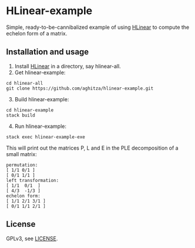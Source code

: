 # HLinear-example

Simple, ready-to-be-cannibalized example of using [HLinear](https://github.com/martinra/hlinear) to compute the echelon form of a matrix.

## Installation and usage

1. Install [HLinear](https://github.com/martinra/hlinear) in a directory, say hlinear-all.
2. Get hlinear-example:
```
cd hlinear-all
git clone https://github.com/aghitza/hlinear-example.git
```
3. Build hlinear-example:
```
cd hlinear-example
stack build
```
4. Run hlinear-example:
```
stack exec hlinear-example-exe
```
This will print out the matrices P, L and E in the PLE decomposition of a small matrix:
```
permutation:
[ 1/1 0/1 ]
[ 0/1 1/1 ]
left transformation:
[ 1/1  0/1  ]
[ 4/3  -1/3 ]
echelon form:
[ 1/1 2/1 3/1 ]
[ 0/1 1/1 2/1 ]
```

## License

GPLv3, see [LICENSE](LICENSE).
